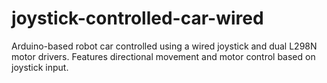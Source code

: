 # joystick-controlled-car-wired
Arduino-based robot car controlled using a wired joystick and dual L298N motor drivers. Features directional movement and motor control based on joystick input.
